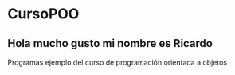 # CursoPOO
## Hola mucho gusto mi nombre es Ricardo
Programas ejemplo del curso de programación orientada a objetos
